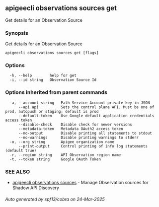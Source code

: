 ## apigeecli observations sources get

Get details for an Observation Source

### Synopsis

Get details for an Observation Source

```
apigeecli observations sources get [flags]
```

### Options

```
  -h, --help        help for get
  -i, --id string   Observation Source Id
```

### Options inherited from parent commands

```
  -a, --account string   Path Service Account private key in JSON
      --api api          Sets the control plane API. Must be one of prod, autopush or staging; default is prod
      --default-token    Use Google default application credentials access token
      --disable-check    Disable check for newer versions
      --metadata-token   Metadata OAuth2 access token
      --no-output        Disable printing all statements to stdout
      --no-warnings      Disable printing warnings to stderr
  -o, --org string       Apigee organization name
      --print-output     Control printing of info log statements (default true)
  -r, --region string    API Observation region name
  -t, --token string     Google OAuth Token
```

### SEE ALSO

* [apigeecli observations sources](apigeecli_observations_sources.md)	 - Manage Observation sources for Shadow API Discovery

###### Auto generated by spf13/cobra on 24-Mar-2025
